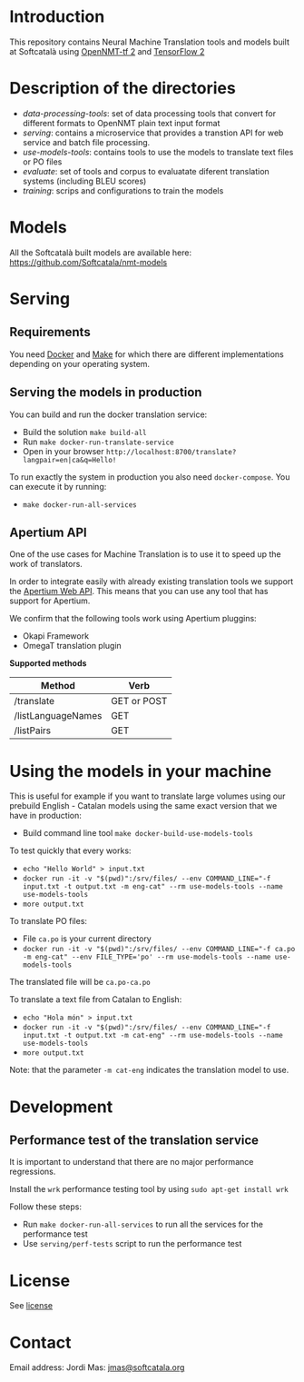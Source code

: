 # Introduction

This repository contains Neural Machine Translation tools and models built at Softcatalà using [OpenNMT-tf 2](https://github.com/OpenNMT/OpenNMT-tf) and [TensorFlow 2](https://www.tensorflow.org/)

# Description of the directories

* *data-processing-tools*: set of data processing tools that convert for different formats to OpenNMT plain text input format
* *serving*: contains a microservice that provides a transtion API for web service and batch file processing.
* *use-models-tools*: contains tools to use the models to translate text files or PO files
* *evaluate*: set of tools and corpus to evaluatate diferent translation systems (including BLEU scores)
* *training*: scrips and configurations to train the models

# Models

All the Softcatalà built models are available here: https://github.com/Softcatala/nmt-models

# Serving

## Requirements

You need [Docker](https://www.docker.com/) and [Make](https://www.gnu.org/software/make/) for which there are different implementations depending on your operating system.

## Serving the models in production

You can build and run the docker translation service:

* Build the solution ```make build-all```
* Run ```make docker-run-translate-service```
* Open in your browser ```http://localhost:8700/translate?langpair=en|ca&q=Hello!```

To run exactly the system in production you also need ```docker-compose```. You can execute it by running:

* ```make docker-run-all-services```


## Apertium API

One of the use cases for Machine Translation is to use it to speed up the work of translators.

In order to integrate easily with already existing translation tools we support the [Apertium Web API](https://wiki.apertium.org/wiki/Apertium-apy). This means that you can use any tool that has support for Apertium.

We confirm that the following tools work using Apertium pluggins:

* Okapi Framework
* OmegaT translation plugin

**Supported methods**

| Method | Verb
|---|---|
|/translate  | GET or POST
|/listLanguageNames  | GET
|/listPairs  | GET

# Using the models in your machine

This is useful for example if you want to translate large volumes using our prebuild English - Catalan models using the same exact version that we have in production:

* Build command line tool ```make docker-build-use-models-tools```

To test quickly that every works:
* ```echo "Hello World" > input.txt```
* ```docker run -it -v "$(pwd)":/srv/files/ --env COMMAND_LINE="-f input.txt -t output.txt -m eng-cat" --rm use-models-tools --name use-models-tools```
* ```more output.txt```

To translate PO files:
* File ```ca.po``` is your current directory
* ```docker run -it -v "$(pwd)":/srv/files/ --env COMMAND_LINE="-f ca.po -m eng-cat" --env FILE_TYPE='po' --rm use-models-tools --name use-models-tools```

The translated file will be ```ca.po-ca.po```

To translate a text file from Catalan to English:
* ```echo "Hola món" > input.txt```
* ```docker run -it -v "$(pwd)":/srv/files/ --env COMMAND_LINE="-f input.txt -t output.txt -m cat-eng" --rm use-models-tools --name use-models-tools```
* ```more output.txt```

Note: that the parameter ```-m cat-eng``` indicates the translation model to use.

# Development

## Performance test of the translation service

It is important to understand that there are no major performance regressions.

Install the ```wrk``` performance testing tool by using ```sudo apt-get install wrk```

Follow these steps:
* Run ```make docker-run-all-services``` to run all the services for the performance test
* Use ```serving/perf-tests``` script to run the performance test

# License

See [license](./LICENSE.md)

# Contact

Email address: Jordi Mas: jmas@softcatala.org
